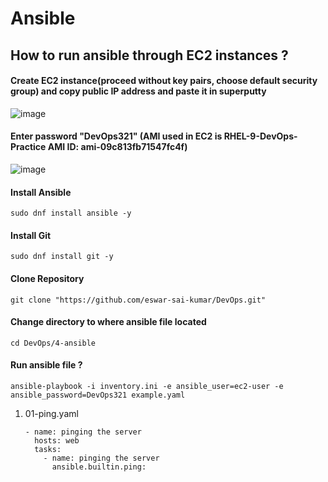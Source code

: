 
# Ansible

## How to run ansible through EC2 instances ?


#### Create EC2 instance(proceed without key pairs, choose default security group) and copy public IP address and paste it in superputty
![image](https://github.com/user-attachments/assets/e06f9098-4b25-4d27-bdbb-fa54d4a14fc6)


#### Enter password "DevOps321" (AMI used in EC2 is RHEL-9-DevOps-Practice  AMI ID: ami-09c813fb71547fc4f)
![image](https://github.com/user-attachments/assets/dd25ffb4-dd85-4a5b-863c-0a3e2d33ff3f)

#### Install Ansible
```
sudo dnf install ansible -y
```

#### Install Git
```
sudo dnf install git -y
```

#### Clone Repository
```
git clone "https://github.com/eswar-sai-kumar/DevOps.git"
```

#### Change directory to where ansible file located
```
cd DevOps/4-ansible
```

#### Run ansible file ? 
```
ansible-playbook -i inventory.ini -e ansible_user=ec2-user -e ansible_password=DevOps321 example.yaml
```

1. 01-ping.yaml
   ```
   - name: pinging the server
     hosts: web
     tasks:
       - name: pinging the server
         ansible.builtin.ping:
   ```

